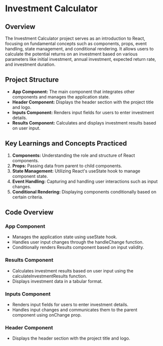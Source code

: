 # Investment Calculator

## Overview
The Investment Calculator project serves as an introduction to React, focusing on fundamental concepts such as components, props, event handling, state management, and conditional rendering. It allows users to calculate the potential returns on an investment based on various parameters like initial investment, annual investment, expected return rate, and investment duration.

## Project Structure
- **App Component:** The main component that integrates other components and manages the application state.
- **Header Component:** Displays the header section with the project title and logo.
- **Inputs Component:** Renders input fields for users to enter investment details.
- **Results Component:** Calculates and displays investment results based on user input.

## Key Learnings and Concepts Practiced
1. **Components:** Understanding the role and structure of React components.
2. **Props:** Passing data from parent to child components.
3. **State Management:** Utilizing React's useState hook to manage component state.
4. **Event Handling:** Capturing and handling user interactions such as input changes.
5. **Conditional Rendering:** Displaying components conditionally based on certain criteria.

## Code Overview
### App Component
- Manages the application state using useState hook.
- Handles user input changes through the handleChange function.
- Conditionally renders Results component based on input validity.

### Results Component
- Calculates investment results based on user input using the calculateInvestmentResults function.
- Displays investment data in a tabular format.

### Inputs Component
- Renders input fields for users to enter investment details.
- Handles input changes and communicates them to the parent component using onChange prop.

### Header Component
- Displays the header section with the project title and logo.